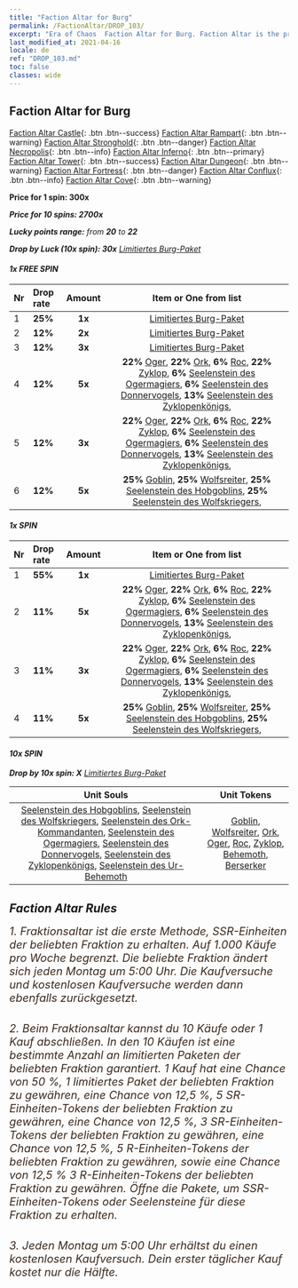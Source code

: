 ```yaml
---
title: "Faction Altar for Burg"
permalink: /FactionAltar/DROP_103/
excerpt: "Era of Chaos  Faction Altar for Burg. Faction Altar is the primary method for obtaining SSR units from the popular faction. Limited to 1,000 purchases each week. The popular faction changes at 05:00 every Monday. Purchase attempts and free purchase attempts will also reset then."
last_modified_at: 2021-04-16
locale: de
ref: "DROP_103.md"
toc: false
classes: wide
---
```


##  Faction Altar for **Burg**

  [Faction Altar Castle](/de/FactionAltar/DROP_101/){: .btn .btn--success} [Faction Altar Rampart](/de/FactionAltar/DROP_102/){: .btn .btn--warning} [Faction Altar Stronghold](/de/FactionAltar/DROP_103/){: .btn .btn--danger} [Faction Altar Necropolis](/de/FactionAltar/DROP_104/){: .btn .btn--info} [Faction Altar Inferno](/de/FactionAltar/DROP_105/){: .btn .btn--primary} [Faction Altar Tower](/de/FactionAltar/DROP_106/){: .btn .btn--success} [Faction Altar Dungeon](/de/FactionAltar/DROP_107/){: .btn .btn--warning} [Faction Altar Fortress](/de/FactionAltar/DROP_108/){: .btn .btn--danger} [Faction Altar Conflux](/de/FactionAltar/DROP_109/){: .btn .btn--info} [Faction Altar Cove](/de/FactionAltar/DROP_112/){: .btn .btn--warning} 

  **Price for 1 spin: 300x** <i class="fas fa-gem"/>

  **Price for 10 spins: 2700x** <i class="fas fa-gem"/>

  **Lucky points range:** from **20** to **22**

  **Drop by Luck (10x spin): 30x** [Limitiertes Burg-Paket](/de/Items/con_2103/)

####  1x FREE SPIN 

  |    Nr    |  Drop rate  |  Amount   |   Item or One from list  |
  |:---------|:------------|:---------:|:------------------------:|
  | 1 | **25%** | **1x** | [Limitiertes Burg-Paket](/de/Items/con_2103/) |
  | 2 | **12%** | **2x** | [Limitiertes Burg-Paket](/de/Items/con_2103/) |
  | 3 | **12%** | **3x** | [Limitiertes Burg-Paket](/de/Items/con_2103/) |
  | 4 | **12%** | **5x** |  **22%** [Oger](/de/Items/unt_220/),  **22%** [Ork](/de/Items/unt_219/),  **6%** [Roc](/de/Items/unt_221/),  **22%** [Zyklop](/de/Items/unt_222/),  **6%** [Seelenstein des Ogermagiers](/de/Items/unt_308/),  **6%** [Seelenstein des Donnervogels](/de/Items/unt_309/),  **13%** [Seelenstein des Zyklopenkönigs](/de/Items/unt_310/),  |
  | 5 | **12%** | **3x** |  **22%** [Oger](/de/Items/unt_220/),  **22%** [Ork](/de/Items/unt_219/),  **6%** [Roc](/de/Items/unt_221/),  **22%** [Zyklop](/de/Items/unt_222/),  **6%** [Seelenstein des Ogermagiers](/de/Items/unt_308/),  **6%** [Seelenstein des Donnervogels](/de/Items/unt_309/),  **13%** [Seelenstein des Zyklopenkönigs](/de/Items/unt_310/),  |
  | 6 | **12%** | **5x** |  **25%** [Goblin](/de/Items/unt_217/),  **25%** [Wolfsreiter](/de/Items/unt_218/),  **25%** [Seelenstein des Hobgoblins](/de/Items/unt_305/),  **25%** [Seelenstein des Wolfskriegers](/de/Items/unt_306/),  |


####  1x SPIN 

  |    Nr    |  Drop rate  |  Amount   |   Item or One from list  |
  |:---------|:------------|:---------:|:------------------------:|
  | 1 | **55%** | **1x** | [Limitiertes Burg-Paket](/de/Items/con_2103/) |
  | 2 | **11%** | **5x** |  **22%** [Oger](/de/Items/unt_220/),  **22%** [Ork](/de/Items/unt_219/),  **6%** [Roc](/de/Items/unt_221/),  **22%** [Zyklop](/de/Items/unt_222/),  **6%** [Seelenstein des Ogermagiers](/de/Items/unt_308/),  **6%** [Seelenstein des Donnervogels](/de/Items/unt_309/),  **13%** [Seelenstein des Zyklopenkönigs](/de/Items/unt_310/),  |
  | 3 | **11%** | **3x** |  **22%** [Oger](/de/Items/unt_220/),  **22%** [Ork](/de/Items/unt_219/),  **6%** [Roc](/de/Items/unt_221/),  **22%** [Zyklop](/de/Items/unt_222/),  **6%** [Seelenstein des Ogermagiers](/de/Items/unt_308/),  **6%** [Seelenstein des Donnervogels](/de/Items/unt_309/),  **13%** [Seelenstein des Zyklopenkönigs](/de/Items/unt_310/),  |
  | 4 | **11%** | **5x** |  **25%** [Goblin](/de/Items/unt_217/),  **25%** [Wolfsreiter](/de/Items/unt_218/),  **25%** [Seelenstein des Hobgoblins](/de/Items/unt_305/),  **25%** [Seelenstein des Wolfskriegers](/de/Items/unt_306/),  |


####  10x SPIN 

  **Drop by 10x spin: X** [Limitiertes Burg-Paket](/de/Items/con_2103/)

  |    Unit Souls    |  Unit Tokens  |
  |:----------------:|:-------------:|
  | [Seelenstein des Hobgoblins](/de/Items/unt_305/), [Seelenstein des Wolfskriegers](/de/Items/unt_306/), [Seelenstein des Ork-Kommandanten](/de/Items/unt_307/), [Seelenstein des Ogermagiers](/de/Items/unt_308/), [Seelenstein des Donnervogels](/de/Items/unt_309/), [Seelenstein des Zyklopenkönigs](/de/Items/unt_310/), [Seelenstein des Ur-Behemoth](/de/Items/unt_311/) | [Goblin](/de/Items/unt_217/), [Wolfsreiter](/de/Items/unt_218/), [Ork](/de/Items/unt_219/), [Oger](/de/Items/unt_220/), [Roc](/de/Items/unt_221/), [Zyklop](/de/Items/unt_222/), [Behemoth](/de/Items/unt_223/), [Berserker](/de/Items/unt_224/) |



## Faction Altar Rules

  <span style="color: #3c2a1e;font-size:20px">1. Fraktionsaltar ist die erste Methode, SSR-Einheiten der beliebten Fraktion zu erhalten. Auf 1.000 Käufe pro Woche begrenzt. Die beliebte Fraktion ändert sich jeden Montag um 5:00 Uhr. Die Kaufversuche und kostenlosen Kaufversuche werden dann ebenfalls zurückgesetzt.</span><br/>

<br/>  <span style="color: #3c2a1e;font-size:20px">2. Beim Fraktionsaltar kannst du 10 Käufe oder 1 Kauf abschließen. In den 10 Käufen ist eine bestimmte Anzahl an limitierten Paketen der beliebten Fraktion garantiert. 1 Kauf hat eine Chance von 50 %, 1 limitiertes Paket der beliebten Fraktion zu gewähren, eine Chance von 12,5 %, 5 SR-Einheiten-Tokens der beliebten Fraktion zu gewähren, eine Chance von 12,5 %, 3 SR-Einheiten-Tokens der beliebten Fraktion zu gewähren, eine Chance von 12,5 %, 5 R-Einheiten-Tokens der beliebten Fraktion zu gewähren, sowie eine Chance von 12,5 % 3 R-Einheiten-Tokens der beliebten Fraktion zu gewähren. Öffne die Pakete, um SSR-Einheiten-Tokens oder Seelensteine für diese Fraktion zu erhalten.</span>

<br/>  <span style="color: #3c2a1e;font-size:20px">3. Jeden Montag um 5:00 Uhr erhältst du einen kostenlosen Kaufversuch. Dein erster täglicher Kauf kostet nur die Hälfte.</span><br/>

<br/>